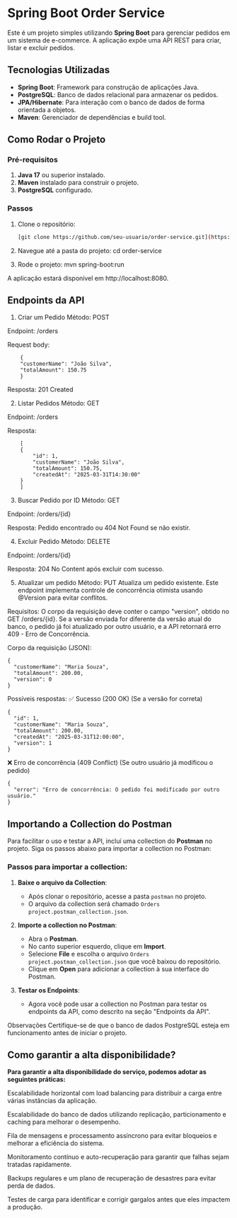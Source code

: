 # Spring Boot Order Service

Este é um projeto simples utilizando **Spring Boot** para gerenciar pedidos em um sistema de e-commerce. A aplicação expõe uma API REST para criar, listar e excluir pedidos.

## Tecnologias Utilizadas

- **Spring Boot**: Framework para construção de aplicações Java.
- **PostgreSQL**: Banco de dados relacional para armazenar os pedidos.
- **JPA/Hibernate**: Para interação com o banco de dados de forma orientada a objetos.
- **Maven**: Gerenciador de dependências e build tool.

## Como Rodar o Projeto

### Pré-requisitos

1. **Java 17** ou superior instalado.
2. **Maven** instalado para construir o projeto.
3. **PostgreSQL** configurado.

### Passos

1. Clone o repositório:
   ```bash
   [git clone https://github.com/seu-usuario/order-service.git](https://github.com/DiCarvalho1/order-service.git)

2. Navegue até a pasta do projeto:
    cd order-service

3. Rode o projeto:
    mvn spring-boot:run

A aplicação estará disponível em http://localhost:8080.

## Endpoints da API

1. Criar um Pedido
Método: POST

Endpoint: /orders

Request body:
```
    {
    "customerName": "João Silva",
    "totalAmount": 150.75
    }
```

Resposta: 201 Created

2. Listar Pedidos
Método: GET

Endpoint: /orders

Resposta:
```
    [
    {
        "id": 1,
        "customerName": "João Silva",
        "totalAmount": 150.75,
        "createdAt": "2025-03-31T14:30:00"
    }
    ]
```

3. Buscar Pedido por ID
Método: GET

Endpoint: /orders/{id}

Resposta: Pedido encontrado ou 404 Not Found se não existir.

4. Excluir Pedido
Método: DELETE

Endpoint: /orders/{id}

Resposta: 204 No Content após excluir com sucesso.

5. Atualizar um pedido
Método: PUT
Atualiza um pedido existente. Este endpoint implementa controle de concorrência otimista usando @Version para evitar conflitos.

Requisitos:
O corpo da requisição deve conter o campo "version", obtido no GET /orders/{id}.
Se a versão enviada for diferente da versão atual do banco, o pedido já foi atualizado por outro usuário, e a API retornará erro 409 - Erro de Concorrência.

Corpo da requisição (JSON):
```
{
  "customerName": "Maria Souza",
  "totalAmount": 200.00,
  "version": 0
}
```

Possíveis respostas:
✅ Sucesso (200 OK) (Se a versão for correta)
```
{
  "id": 1,
  "customerName": "Maria Souza",
  "totalAmount": 200.00,
  "createdAt": "2025-03-31T12:00:00",
  "version": 1
}
```

❌ Erro de concorrência (409 Conflict) (Se outro usuário já modificou o pedido)
```
{
  "error": "Erro de concorrência: O pedido foi modificado por outro usuário."
}
```

## Importando a Collection do Postman

Para facilitar o uso e testar a API, incluí uma collection do **Postman** no projeto. Siga os passos abaixo para importar a collection no Postman:

### Passos para importar a collection:

1. **Baixe o arquivo da Collection**:
   - Após clonar o repositório, acesse a pasta `postman` no projeto.
   - O arquivo da collection será chamado `Orders project.postman_collection.json`.

2. **Importe a collection no Postman**:
   - Abra o **Postman**.
   - No canto superior esquerdo, clique em **Import**.
   - Selecione **File** e escolha o arquivo `Orders project.postman_collection.json` que você baixou do repositório.
   - Clique em **Open** para adicionar a collection à sua interface do Postman.

3. **Testar os Endpoints**:
   - Agora você pode usar a collection no Postman para testar os endpoints da API, como descrito na seção "Endpoints da API".

Observações
Certifique-se de que o banco de dados PostgreSQL esteja em funcionamento antes de iniciar o projeto.

## Como garantir a alta disponibilidade?
**Para garantir a alta disponibilidade do serviço, podemos adotar as seguintes práticas:**

Escalabilidade horizontal com load balancing para distribuir a carga entre várias instâncias da aplicação.

Escalabilidade do banco de dados utilizando replicação, particionamento e caching para melhorar o desempenho.

Fila de mensagens e processamento assíncrono para evitar bloqueios e melhorar a eficiência do sistema.

Monitoramento contínuo e auto-recuperação para garantir que falhas sejam tratadas rapidamente.

Backups regulares e um plano de recuperação de desastres para evitar perda de dados.

Testes de carga para identificar e corrigir gargalos antes que eles impactem a produção.
